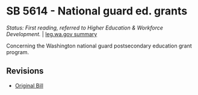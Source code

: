 # SB 5614 - National guard ed. grants
*Status: First reading, referred to Higher Education & Workforce Development.* | [leg.wa.gov summary](https://app.leg.wa.gov/billsummary?BillNumber=5614&Year=2021)

Concerning the Washington national guard postsecondary education grant program.

## Revisions
* [Original Bill](1/)